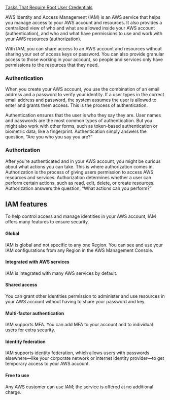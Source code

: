 [Tasks That Require Root User Credentials](https://docs.aws.amazon.com/accounts/latest/reference/root-user-tasks.html)

AWS Identity and Access Management (IAM) is an AWS service that helps you manage access to your AWS account and resources. It also provides a centralized view of who and what are allowed inside your AWS account (authentication), and who and what have permissions to use and work with your AWS resources (authorization).

With IAM, you can share access to an AWS account and resources without sharing your set of access keys or password. You can also provide granular access to those working in your account, so people and services only have permissions to the resources that they need.

### Authentication

When you create your AWS account, you use the combination of an email address and a password to verify your identity. If a user types in the correct email address and password, the system assumes the user is allowed to enter and grants them access. This is the process of authentication.  
  
Authentication ensures that the user is who they say they are. User names and passwords are the most common types of authentication. But you might also work with other forms, such as token-based authentication or biometric data, like a fingerprint. Authentication simply answers the question, “Are you who you say you are?”

### Authorization

After you’re authenticated and in your AWS account, you might be curious about what actions you can take. This is where authorization comes in. Authorization is the process of giving users permission to access AWS resources and services. Authorization determines whether a user can perform certain actions, such as read, edit, delete, or create resources. Authorization answers the question, “What actions can you perform?”

## IAM features  

To help control access and manage identities in your AWS account, IAM offers many features to ensure security.

#### Global

IAM is global and not specific to any one Region. You can see and use your IAM configurations from any Region in the AWS Management Console.

#### Integrated with AWS services

IAM is integrated with many AWS services by default.

#### Shared access

You can grant other identities permission to administer and use resources in your AWS account without having to share your password and key.

#### Multi-factor authentication

IAM supports MFA. You can add MFA to your account and to individual users for extra security.

#### Identity federation

IAM supports identity federation, which allows users with passwords elsewhere—like your corporate network or internet identity provider—to get temporary access to your AWS account.

#### Free to use

Any AWS customer can use IAM; the service is offered at no additional charge.

